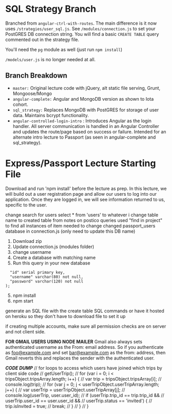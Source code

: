 # SQL Strategy Branch
Branched from `angular-ctrl-with-routes`. The main difference is it now uses `/strategies/user_sql.js`. See `/modules/connection.js` to set your PostGRES DB connection string. You will find a basic `CREATE TABLE` query commented out in the strategy file.

You'll need the `pg` module as well (just run `npm install`)

`/models/user.js` is no longer needed at all.

## Branch Breakdown
* `master:` Original lecture code with jQuery, alt static file serving, Grunt, Mongoose/Mongo
* `angular-complete:` Angular and MongoDB version as shown to Iota cohort.
* `sql_strategy:` Replaces MongoDB with PostGRES for storage of user data. Maintains bcrypt functionality.
* `angular-controlled-login-intro` : Introduces Angular as the login handler. All server communication is handled in an Angular Controller and updates the route/page based on success or failure. Intended for an alternate intro lecture to Passport (as seen in angular-complete and sql_strategy).

# Express/Passport Lecture Starting File
Download and run 'npm install' before the lecture as prep. In this lecture, we will build out a user registration page and allow our users to log into our application. Once they are logged in, we will see information returned to us, specific to the user.


change search for users select * from 'users' to whatever i change table name to
created table from notes on postico queries
used "find in project" to find all instances of item needed to change
changed passport_users database in connection.js (only need to update this DB name)

1. Download zip
2. Update connection.js (modules folder)
2. change username
3. Create a database with matching name
4. Run this query in your new database
```CREATE TABLE "users" (
  "id" serial primary key,
  "username" varchar(80) not null,
  "password" varchar(120) not null
);
```
5. npm install
6. npm start

generate an SQL file with the create table SQL commands
          or
have it hosted on heroku so they don't have to download file to set it up

if creating multiple accounts, make sure all permission checks are on
server and not client side.

**FOR GMAIL USERS USING NODE MAILER**
Gmail also always sets authenticated username as the From: email address. So if you authenticate as foo@example.com and set bar@example.com as the from: address, then Gmail reverts this and replaces the sender with the authenticated user.

***CODE DUMP***
// for loops to access which users have joined which trips by client side code
// getUserTrip();
// for (var i = 0; i < tripsObject.tripsArray.length; i++) {
//   var trip = tripsObject.tripsArray[i];
//   console.log(trip);
//   for (var j = 0; j < userTripObject.userTripArray.length; j++) {
//     var userTrip = userTripObject.userTripArray[j];
//     console.log(userTrip, user.user_id);
//     if (userTrip.trip_id == trip.trip_id &&
//         userTrip.user_id == user.user_id &&
//         userTrip.status == 'invited') {
//           trip.isInvited = true;
//           break;
//         }
//   }
// }
